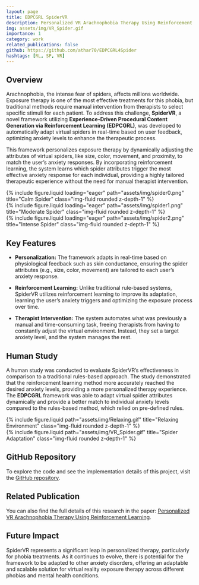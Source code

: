 ```yaml
---
layout: page
title: EDPCGRL SpiderVR
description: Personalized VR Arachnophobia Therapy Using Reinforcement Learning
img: assets/img/VR_Spider.gif
importance: 1
category: work
related_publications: false
github: https://github.com/athar70/EDPCGRL4Spider
hashtags: [RL, SP, VR]
---
```


## Overview

Arachnophobia, the intense fear of spiders, affects millions worldwide. Exposure therapy is one of the most effective treatments for this phobia, but traditional methods require manual intervention from therapists to select specific stimuli for each patient. To address this challenge, **SpiderVR**, a novel framework utilizing **Experience-Driven Procedural Content Generation via Reinforcement Learning (EDPCGRL)**, was developed to automatically adapt virtual spiders in real-time based on user feedback, optimizing anxiety levels to enhance the therapeutic process.

This framework personalizes exposure therapy by dynamically adjusting the attributes of virtual spiders, like size, color, movement, and proximity, to match the user’s anxiety responses. By incorporating reinforcement learning, the system learns which spider attributes trigger the most effective anxiety response for each individual, providing a highly tailored therapeutic experience without the need for manual therapist intervention.

<div class="row">
    <div class="col-sm mt-3 mt-md-0">
        {% include figure.liquid loading="eager" path="assets/img/spider0.png" title="Calm Spider" class="img-fluid rounded z-depth-1" %}
    </div>
    <div class="col-sm mt-3 mt-md-0">
        {% include figure.liquid loading="eager" path="assets/img/spider1.png" title="Moderate Spider" class="img-fluid rounded z-depth-1" %}
    </div>
    <div class="col-sm mt-3 mt-md-0">
        {% include figure.liquid loading="eager" path="assets/img/spider2.png" title="Intense Spider" class="img-fluid rounded z-depth-1" %}
    </div>
</div>

## Key Features

- **Personalization:** The framework adapts in real-time based on physiological feedback such as skin conductance, ensuring the spider attributes (e.g., size, color, movement) are tailored to each user’s anxiety response.
- **Reinforcement Learning:** Unlike traditional rule-based systems, SpiderVR utilizes reinforcement learning to improve its adaptation, learning the user’s anxiety triggers and optimizing the exposure process over time.

- **Therapist Intervention:** The system automates what was previously a manual and time-consuming task, freeing therapists from having to constantly adjust the virtual environment. Instead, they set a target anxiety level, and the system manages the rest.

## Human Study

A human study was conducted to evaluate SpiderVR’s effectiveness in comparison to a traditional rules-based approach. The study demonstrated that the reinforcement learning method more accurately reached the desired anxiety levels, providing a more personalized therapy experience. The **EDPCGRL** framework was able to adapt virtual spider attributes dynamically and provide a better match to individual anxiety levels compared to the rules-based method, which relied on pre-defined rules.

<div class="row">
    <div class="col-sm-6 mt-3 mt-md-0">
        {% include figure.liquid path="assets/img/Relaxing.gif" title="Relaxing Environment" class="img-fluid rounded z-depth-1" %}
    </div>
    <div class="col-sm-6 mt-3 mt-md-0">
        {% include figure.liquid path="assets/img/VR_Spider.gif" title="Spider Adaptation" class="img-fluid rounded z-depth-1" %}
    </div>
</div>

## GitHub Repository

To explore the code and see the implementation details of this project, visit the [GitHub repository](https://github.com/athar70/EDPCGRL4Spider).

## Related Publication

You can also find the full details of this research in the paper: [Personalized VR Arachnophobia Therapy Using Reinforcement Learning](https://arxiv.org/abs/2409.17406).

## Future Impact

SpiderVR represents a significant leap in personalized therapy, particularly for phobia treatments. As it continues to evolve, there is potential for the framework to be adapted to other anxiety disorders, offering an adaptable and scalable solution for virtual reality exposure therapy across different phobias and mental health conditions.

